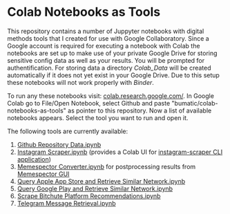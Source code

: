 # Colab Notebooks as Tools

This repository contains a number of Juppyter notebooks with digital methods tools that I created for use with Google Collaboratory. Since a Google account is required for executing a notebook with Colab the notebooks are set up to make use of your private Google Drive for storing sensitive config data as well as your results. You will be prompted for authentification. For storing data a directory *Colab_Data* will be created automatically if it does not yet exist in your Google Drive. Due to this setup these notebooks will not work properly with *Binder*.

To run any these notebooks visit: [colab.research.google.com/](https://colab.research.google.com/). In Google Colab go to File/Open Notebook, select Github and paste "bumatic/colab-notebooks-as-tools" as pointer to this repository. Now a list of available notebooks appears. Select the tool you want to run and open it.

The following tools are currently available:

1. [Github Repository Data.ipynb](https://colab.research.google.com/github/bumatic/colab-notebooks-as-tools/blob/main/Github%20Repository%20Data.ipynb)
2. [Instagram Scraper.ipynb](https://colab.research.google.com/github/bumatic/colab-notebooks-as-tools/blob/main/Instagram%20Scraper.ipynb) (provides a Colab UI for [instagram-scraper CLI application](https://github.com/arc298/instagram-scraper))
3. [Memespector Converter.ipynb](https://colab.research.google.com/github/bumatic/colab-notebooks-as-tools/blob/main/Memespector%20Converter.ipynb) for postprocessing results from [Memespector GUI](https://github.com/jason-chao/memespector-gui)
4. [Query Apple App Store and Retrieve Similar Network.ipynb](https://colab.research.google.com/github/bumatic/colab-notebooks-as-tools/blob/main/Query%20Apple%20App%20Store%20and%20Retrieve%20Similar%20Network.ipynb)
5. [Query Google Play and Retrieve Similar Network.ipynb](https://colab.research.google.com/github/bumatic/colab-notebooks-as-tools/blob/main/Query%20Google%20Play%20and%20Retrieve%20Similar%20Network.ipynb)
6. [Scrape Bitchute Platform Recommendations.ipynb](https://colab.research.google.com/github/bumatic/colab-notebooks-as-tools/blob/main/Scrape%20Bitchute%20Platform%20Recommendations.ipynb)
7. [Telegram Message Retrieval.ipynb](https://colab.research.google.com/github/bumatic/colab-notebooks-as-tools/blob/main/Telegram%20Message%20Retrieval.ipynb)
